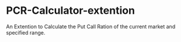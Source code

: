 # PCR-Calculator-extention
An Extention to Calculate the Put Call Ration of the current market and specified range.
